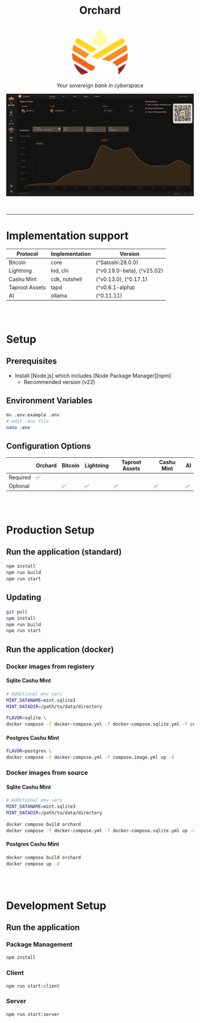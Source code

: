 <h1 align="center">Orchard</h1>

<p align="center">
  <br>
  <img src="src/client/assets/img/orchard-logo.svg" alt="orchard-logo" width="150px"/>
  <br>
  <br>
  <em>Your sovereign bank in cyberspace</em>
  <p align="center">
    <img src="public/orchard-readme.jpg" alt="Orchard screenshot" style="max-width: 100%; height: auto;" />
  </p>
  <br>
</p>

<hr>

# Implementation support

| Protocol       | Implementation                     | Version                    |
| -------------- | ---------------------------------- | -------------------------- |
| Bitcoin        | core                               | (^Satoshi:28.0.0)          |
| Lightning      | lnd, cln                           | (^v0.19.0-beta), (^v25.02) |
| Cashu Mint     | cdk, nutshell                      | (^v0.13.0), (^0.17.1)      |
| Taproot Assets | tapd                               | (^v0.6.1-alpha)            |
| AI             | ollama                             | (^0.11.11)                 |

<br>
<br>

# Setup

## Prerequisites

- Install [Node.js] which includes [Node Package Manager][npm]
  - Recommended version (v22)

## Environment Variables
```bash
mv .env.example .env
# edit .env file
nano .env
```

## Configuration Options
|           | Orchard | Bitcoin | Lightning  | Taproot Assets | Cashu Mint | AI |
| --------- | ------- | ------- | ---------- | -------------- | ---------- | -- |
| Required  | ✅      |         |            |                |            |     |
| Optional  |         | ✅      | ✅          | ✅             | ✅         | ✅  |

<br>
<br>

# Production Setup

## Run the application (standard)
```bash
npm install
npm run build
npm run start
```

## Updating
```bash
git pull
npm install
npm run build
npm run start
```

## Run the application (docker)

### Docker images from registery

#### Sqlite Cashu Mint
```bash
# Additional env vars
MINT_DATANAME=mint.sqlite3
MINT_DATADIR=/path/to/data/directory
```
```bash
FLAVOR=sqlite \
docker compose -f docker-compose.yml -f docker-compose.sqlite.yml -f compose.image.yml up -d
```

#### Postgres Cashu Mint
```bash
FLAVOR=postgres \
docker compose -f docker-compose.yml -f compose.image.yml up -d
```

### Docker images from source

#### Sqlite Cashu Mint
```bash
# Additional env vars
MINT_DATANAME=mint.sqlite3
MINT_DATADIR=/path/to/data/directory
```
```bash
docker compose build orchard
docker compose -f docker-compose.yml -f docker-compose.sqlite.yml up -d
```

#### Postgres Cashu Mint
```bash
docker compose build orchard
docker compose up -d
```

<br>
<br>

# Development Setup

## Run the application

### Package Management 
```bash
npm install
```

### Client
```bash
npm run start:client
```

### Server
```bash
npm run start:server
```
